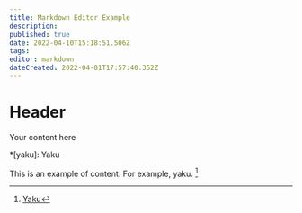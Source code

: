 ```yaml
---
title: Markdown Editor Example
description: 
published: true
date: 2022-04-10T15:18:51.506Z
tags: 
editor: markdown
dateCreated: 2022-04-01T17:57:40.352Z
---
```


# Header
Your content here

*[yaku]: Yaku

This is an example of content.  For example, yaku. [^1]

[^1]: [Yaku](/en/glossary#yaku)


